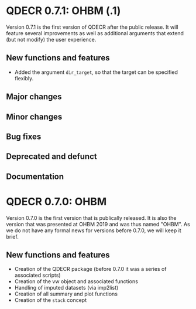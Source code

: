 # QDECR 0.7.1: OHBM (.1)

Version 0.7.1 is the first version of QDECR after the public release. It will feature several improvements as well as additional arguments that extend (but not modify) the user experience.

## New functions and features

* Added the argument `dir_target`, so that the target can be specified flexibly. 

## Major changes

## Minor changes

## Bug fixes

## Deprecated and defunct

## Documentation

# QDECR 0.7.0: OHBM

Version 0.7.0 is the first version that is publically released. It is also the version that was presented at OHBM 2019 and was thus named "OHBM". As we do not have any formal news for versions before 0.7.0, we will keep it brief.

## New functions and features

* Creation of the QDECR package (before 0.7.0 it was a series of associated scripts)
* Creation of the vw object and associated functions
* Handling of imputed datasets (via imp2list)
* Creation of all summary and plot functions
* Creation of the `stack` concept
